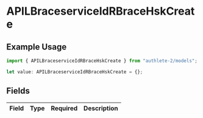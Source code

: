 # APILBraceserviceIdRBraceHskCreate

## Example Usage

```typescript
import { APILBraceserviceIdRBraceHskCreate } from "authlete-2/models";

let value: APILBraceserviceIdRBraceHskCreate = {};
```

## Fields

| Field       | Type        | Required    | Description |
| ----------- | ----------- | ----------- | ----------- |